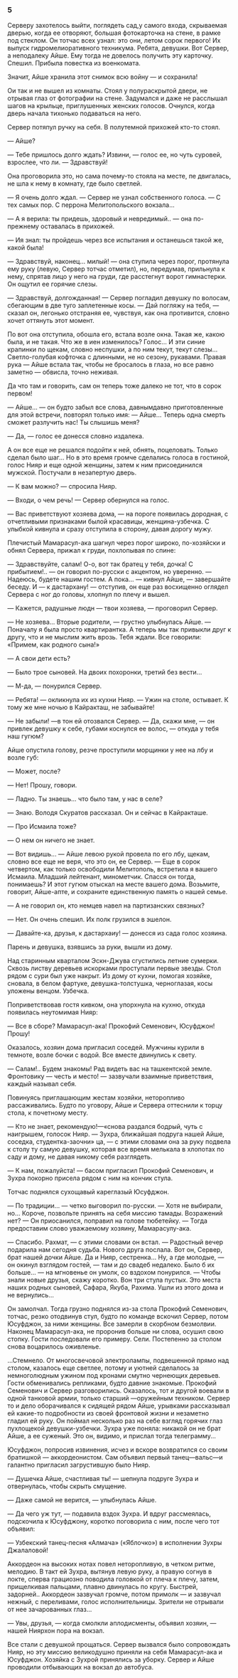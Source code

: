### 5

Серверу захотелось выйти, поглядеть сад,у самого входа, скрываемая дверью, когда ее отворяют, большая фотокарточка на стене, в рамке под стеклом.
Он тотчас всех узнал: это они, летом сорок первого!
Их выпуск гидромелиоративного техникума.
Ребята, девушки.
Вот Сервер, а неподалеку Айше.
Ему тогда не довелось получить эту карточку.
Спешил.
Прибыла повестка из военкомата.

Значит, Айше хранила этот снимок всю войну — и сохранила!

Ои так и не вышел из комнаты.
Стоял у полураскрытой двери, не отрывая глаз от фотографии на стене.
Задумался и даже не расслышал шагов на крыльце, приглушенных женских голосов.
Очнулся, когда дверь начала тихонько подаваться на него.

Сервер потяпул ручку на себя.
В полутемной прихожей кто-то стоял.

— Айше?

— Тебе пришлось долго ждать?
Извини, — голос ее, но чуть суровей, взрослее, что ли.
— Здравствуй!

Она проговорила это, но сама почему-то стояла на месте, пе двигалась, не шла к нему в комнату, где было светлей.

— Я очень долго ждал.
— Сервер не узнал собственного голоса.
— С тех самых пор.
С перрона Мелитопольского вокзала...

— А я верила: ты придешь, здоровый и невредимый..
— она по-прежнему оставалась в прихожей.

— Ия знал: ты пройдешь через все испытания и останешься такой же, какой была!

— Здравствуй, наконец...
милый!
— она ступила через порог, протянула ему руку (левую, Сервер тотчас отметил), но, передумав, прильнула к нему, спрятав лицо у него на груди, где расстегнут ворот гимнастерки.
Он ощутил ее горячие слезы.

— Здравствуй, долгожданная!
— Сервер погладил девушку по волосам, сбегающим в две туго заплетенные косы.
— Дай погляжу на тебя, — сказал он, легонько отстраняя ее, чувствуя, как она противится, словно хочет оттянуть этот момент.

По вот она отступила, обошла его, встала возле окна.
Такая же, какою была, и не такая.
Что же в иен изменилось?
Голос...
И эти синие крапинки по щекам, словно неспушки, а по ним текут, текут слезы...
Светло-голубая кофточка с длинными, не но сезону, рукавами.
Правая рука — Айше встала так, чтобы не бросалось в глаза, но все равно заметно — обвисла, точно неживая.

Да что там и говорить, сам он теперь тоже далеко не тот, что в сорок первом!

— Айше...
— он будто забыл все слова, давнымдавно приготовленные для этой встречи, повторял только имя: — Айше...
Теперь одна смерть сможет разлучить нас!
Ты слышишь меня?

— Да, — голос ее донесся словно издалека.

А он все еще не решался подойти к ней, обнять, поцеловать.
Только сделал было шаг...
Но в это время громче сделались голоса в гостиной, голос Нияр и еще одной женщины, затем к ним присоединился мужской.
Постучали в незапертую дверь.

— К вам можно?
— спросила Нияр.

— Входи, о чем речь!
— Сервер обернулся на голос.

— Вас приветствуют хозяева дома, — на пороге появилась дородная, с отчетливыми признаками былой красавицы, женщина-узбечка.
С улыбкой кивнула и сразу отступила в сторону, давая дорогу мужу.

Плечистый Мамарасул-ака шагнул через порог широко, по-хозяйски и обнял Сервера, прижал к груди, похлопывая по спине:

— Здравствуйте, салам!
О-о, вот так братец у тебя, дочка!
С прибытием!..
— он говорил по-русски с акцентом, но уверенно.
— Надеюсь, будете нашим гостем.
А пока...
— кивнул Айше, — завершайте беседу.
И — к дастархану!
— отступив, он еще раз восхищенно оглядел Сервера с ног до головы, хлопнул по плечу и вышел.

— Кажется, радушные людн — твои хозяева, — проговорил Сервер.

— Не хозяева...
Вторые родители, — грустно улыбнулась Айше.
— Поначалу я была просто квартирантка.
А теперь мы так привыкли друг к другу, что и не мыслим жить врозь.
Тебя ждали.
Все говорили:
«Примем, как родного сына!»

— А свои дети есть?

— Было трое сыновей.
На двоих похоронки, третий без вести...

— М-да, — понурился Сервер.

— Ребята!
— окликнула их из кухни Нияр.
— Ужин на столе, остывает.
К тому же мне ночью в Кайракташ, не забывайте!

— Не забыли!
—в тон ей отозвался Сервер.
— Да, скажи мне, — он привлек девушку к себе, губами коснулся ее волос, — откуда у тебя наш гугюм?

Айше опустила голову, резче проступили морщинки у нее на лбу и возле губ:

— Может, после?

— Нет!
Прошу, говори.

— Ладно.
Ты знаешь...
что было там, у нас в селе?

— Знаю.
Володя Скуратов рассказал.
Он и сейчас в Кайракташе.

— Про Исмаила тоже?

— О нем он ничего не знает.

— Вот видишь...
— Айше левою рукой провела по его лбу, щекам, словно все еще не веря, что это он, ее Сервер.
— Еще в сорок четвертом, как только освободили Мелитополь, встретила я вашего Исмаила.
Младший лейтенант, минометчик.
Спасся он тогда, понимаешь?
И этот гугюм отыскал на месте вашего дома.
Возьмите, говорит, Айше-апте, и сохраните единственную память о нашей семье.

— А не говорил он, кто немцев навел на партизанских связных?

— Нет.
Он очень спешил.
Их полк грузился в эшелон.

— Давайте-ка, друзья, к дастархаиу!
— донесся из сада голос хозяина.

Парень и девушка, взявшись за руки, вышли из дому.

Над старинным кварталом Эскн-Джува сгустились летние сумерки.
Сквозь листву деревьев искорками проступали первые звезды.
Стол рядом с сури был уже накрыт.
Из дому от кухни, помогая хозяйке, сновала, в белом фартуке, девушка-толстушка, черноглазая, косы уложены венцом.
Узбечка.

Поприветствовав гостя кивком, она упорхнула на кухню, откуда появилась неутомимая Нияр:

— Все в сборе?
Мамарасул-ака!
Прокофий Семенович, Юсуфджон!
Прошу!

Оказалось, хозяин дома пригласил соседей.
Мужчины курили в темноте, возле бочки с водой.
Все вместе двинулись к свету.

— Салам!..
Будем знакомы!
Рад видеть вас на ташкентской земле.
Фронтовику — честь и место!
— зазвучали взаимные приветствия, каждый называл себя.

Повинуясь приглашающим жестам хозяйки, неторопливо рассаживались.
Будто по уговору, Айше и Сервера оттеснили к торцу стола, к почетному месту.

— Кто не знает, рекомендую!—«снова раздался бодрый, чуть с наигрышем, голосок Нияр.
— Зухра, ближайшая подруга нашей Айше, соседка, студентка-заочни» ца, — с этими словами она за руку подвела к столу ту самую девушку, которая все время мелькала в хлопотах по саду и дому, не давая никому себя разглядеть.

— К нам, пожалуйста!
— басом пригласил Прокофий Семенович, и Зухра покорно присела рядом с ним на кончик стула.

Тотчас поднялся сухощавый кареглазый Юсуфджон.

— По традиции...
— четко выговорил по-русски.
— Хотя не выбирали, но...
Короче, позвольте принять на себя миссию тамады.
Возражений нет?
— Он приосанился, поправил на голове тюбетейку.
— Тогда предоставим слово уважаемому хозяину, Мамарасулу-ака.

— Спасибо.
Рахмат, — с этими словами он встал.
— Радостный вечер подарила нам сегодня судьба.
Нового друга послала.
Вот он, Сервер, брат нашей дочки Айше.
Да и Нияр, сестренка...
Ну, а где молодые, — он окинул взглядом гостей, — там и до свадеб недалеко.
Было б их больше...
— на мгновенье он умолк, со вздохом понурился.
— Чтобы знали новые друзья, скажу коротко.
Вон три стула пустых.
Это места наших родных сыновей, Сафара, Якуба, Рахима.
Ушли из этого дома и не вернулись...

Он замолчал.
Тогда грузно поднялся из-за стола Прокофий Семенович, тотчас, резко отодвинув стул, будто по команде вскочил Сервер, потом Юсуфджон, за ними женщины.
Все замерли в скорбном безмолвии.
Наконец Мамарасул-ака, не проронив больше ни слова, осушил свою стопку.
Гости последовали его примеру.
Сели.
Постепенно за столом снова воцарилось оживленье.

...Стемнело.
От многосвечовой электролампы, подвешенной прямо над столом, казалось еще светлее, потому и уютней сделалось за немноголюдным ужином под кронами смутно чернеющих деревьев.
Гости обменивались репликами, будто давние знакомые.
Прокофий Семенович и Сервер разговорились.
Оказалось, тот и другой воевали в одной танковой армии, только старший —оружейным техником.
Сервер то и дело оборачивался к сидящей рядом Айше, урывками рассказывал ей какие-то подробности из своей фронтовой жизни и незаметно гладил ей руку.
Он поймал несколько раз на себе взгляд горячих глаз пухлощекой девушки-узбечки.
Зухра уже поняла: никакой он не брат Айше, а ее суженый.
Это он, видимо, и прислал тогда телеграмму...

Юсуфджон, попросив извинения, исчез и вскоре возвратился со своим братишкой — аккордеонистом.
Сам объявил первый танец—вальс—и галантно пригласил загрустившую было Нияр.

— Душечка Айше, счастливая ты!
— шепнула подруге Зухра и отвернулась, чтобы скрыть смущение.

— Даже самой не верится, — улыбнулась Айше.

— Да чего уж тут, — подавила вздох Зухра.
И вдруг рассмеялась, подскочила к Юсуфджону, коротко поговорила с ним, после чего тот объявил:

— Узбекский танец-песня «Алмача» («Яблочко») в исполнении Зухры Джалаловой!

Аккордеон на высоких нотах повел неторопливую, в четком ритме, мелодию.
В такт ей Зухра, вытянув левую руку, а правую согнув в локте, сперва грациозно поводила головкой от плеча к плечу, затем, прищелкивая пальцами, плавно двинулась по кругу.
Быстрей, задорней..
Аккордеон зазвучал громче, потом примолк — и зазвучал нежный, с переливами, голос исполнительницы.
Зрители не отрывали от нее зачарованных глаз...

— Увы, друзья, — когда смолкли аплодисменты, объявил хозяин, — нашей Ниярхон пора на вокзал.

Все стали с девушкой прощаться.
Сервер вызвался было сопровождать Нияр, но эту миссию великодушно приняли на себя Мамарасул-ака и Юсуфджон.
Хозяйка с Зухрой принялись за уборку.
Сервер и Айше проводили отбывающих на вокзал до автобуса.
